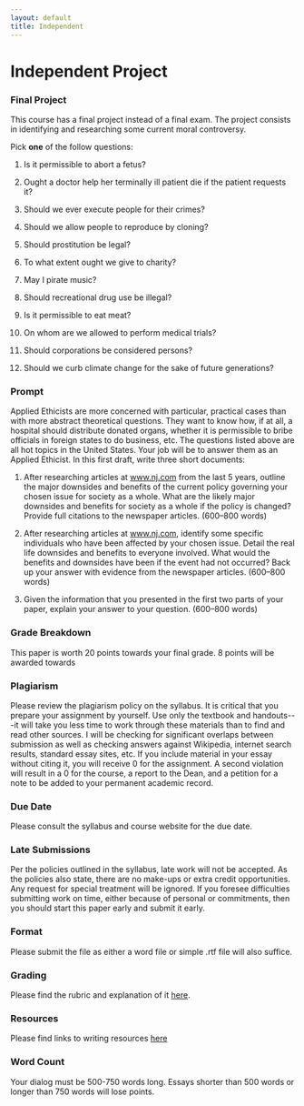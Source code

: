 ```yaml
---
layout: default
title: Independent
---
```


# Independent Project 


### Final Project

This course has a final project instead of a final exam. The project consists in identifying and researching some current moral controversy. 

Pick **one** of the follow questions:  

1.  Is it permissible to abort a fetus?

2.  Ought a doctor help her terminally ill patient die if the patient
    requests it?

3.  Should we ever execute people for their crimes?

4.  Should we allow people to reproduce by cloning?

5.  Should prostitution be legal?

6.  To what extent ought we give to charity?

7.  May I pirate music?

8.  Should recreational drug use be illegal?

9.  Is it permissible to eat meat?

10. On whom are we allowed to perform medical trials?

11. Should corporations be considered persons?

12. Should we curb climate change for the sake of future generations?


### Prompt 


Applied Ethicists are more concerned with particular, practical cases than with more abstract theoretical questions. They want to know how, if at all, a hospital should distribute donated organs, whether it is permissible to bribe officials in foreign states to do business, etc. The questions listed above are all hot topics in the United States. Your job will be to answer them as an Applied Ethicist. In this first draft,
write three short documents:

1.  After researching articles at www.nj.com from the last 5 years, outline the major downsides and benefits of the current policy governing your chosen issue for society as a whole. What are the likely major downsides and benefits for society as a whole if the  policy is changed? Provide full citations to the newspaper articles. (600–800 words)

2.  After researching articles at www.nj.com, identify some specific individuals who have been affected by your chosen issue. Detail the real life downsides and benefits to everyone involved. What would the benefits and downsides have been if the event had not occurred? Back up your answer with evidence from the newspaper articles. (600–800 words)

3.  Given the information that you presented in the first two parts of your paper, explain your answer to your question.   (600–800 words)





### Grade Breakdown


This paper is worth 20 points towards your final grade. 8 points will be awarded towards 



### Plagiarism

Please review the plagiarism policy on the syllabus. It is critical that you prepare your assignment by yourself. Use only the textbook and handouts---it will take you less time to work through these materials than to find and read other sources. I will be checking for significant overlaps between submission as well as checking answers against Wikipedia, internet search results, standard essay sites, etc. If you include material in your essay without citing it, you will receive 0 for the assignment. A second violation will result in a 0 for the course, a report to the Dean, and a petition for a note to be added to your permanent academic record. 

### Due Date
Please consult the syllabus and course website for the due date.

### Late Submissions

Per the policies outlined in the syllabus, late work will not be accepted. As the policies also state, there are no make-ups or extra credit opportunities. Any request for special treatment will be ignored. If you foresee difficulties submitting work on time, either because of personal or commitments, then you should start this paper early and submit it early. 

### Format
Please submit the file as either a word file or simple .rtf file will also suffice.

### Grading
Please find the rubric and explanation of it [here](/Teaching/Grading/).

### Resources
Please find links to writing resources [here](/Teaching/Resources/)

### Word Count

Your dialog must be 500-750 words long. Essays shorter than 500 words or longer than 750 words will lose points. 

